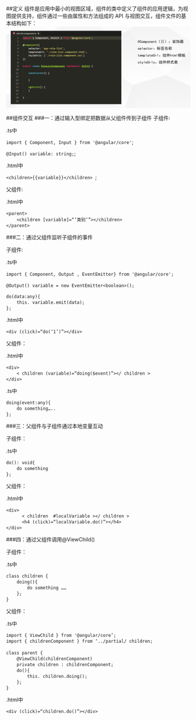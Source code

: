 ##定义
组件是应用中最小的视图区域，组件的类中定义了组件的应用逻辑，为视图提供支持，组件通过一些由属性和方法组成的 API 与视图交互，组件文件的基本结构如下：
![组件](./img/component.png "组件")

##组件交互
###一：通过输入型绑定把数据从父组件传到子组件
子组件:

 .ts中

 `import { Component, Input } from '@angular/core'`; 

 `@Input() variable: string;`; 

 .html中

 `<children>{{variable}}</children> `; 

父组件:

 .html中

    <parent>
        <children [variable]=“’类别’”></children> 
    </parent>

###二：通过父组件监听子组件的事件

子组件:

 .ts中

 `import { Component, Output , EventEmitter} from '@angular/core';`

 `@Output() variable = new EventEmitter<boolean>();`

    do(data:any){
        this. variable.emit(data);
	};

.html中

    <div (click)=“do(‘1’)”></div>

父组件：  

.html中

    <div>
		< children (variable)=“doing($event)”></ children >
    </div>

.ts中

    doing(event:any){
		do something…..
    };

###三：父组件与子组件通过本地变量互动

子组件：

.ts中

    do(): void{
        do something
	};

父组件：

.html中

    <div>
	      < children  #localVariable ></ children >
	      <h4 (click)=“localVariable.do()”></h4>
	</div>

###四：通过父组件调用@ViewChild()

子组件：

.ts中

    class children {
        doing(){
	        do something ……
        };
    }

父组件：

.ts中

    import { ViewChild } from '@angular/core’;
    import { childrenComponent } from ‘../partial/ children;

    class parent {
        @ViewChild(childrenComponent)
        private children : childrenComponent;
        do(){
            this. children.doing();
        };
    }

.html中

    <div (click)=“children.do()”></div>
